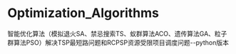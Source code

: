 # Optimization_Algorithms
智能优化算法（模拟退火SA、禁忌搜索TS、蚁群算法ACO、遗传算法GA、粒子群算法PSO）解决TSP最短路问题和RCPSP资源受限项目调度问题--python版本
